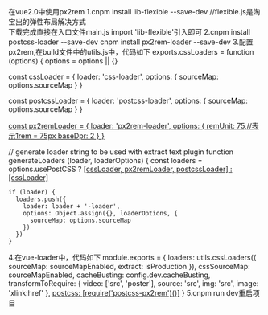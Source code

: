 在vue2.0中使用px2rem
1.cnpm install lib-flexible --save-dev //flexible.js是淘宝出的弹性布局解决方式	
下载完成直接在入口文件main.js import 'lib-flexible'引入即可
2.cnpm install postcss-loader --save-dev
  cnpm install px2rem-loader --save-dev
3.配置px2rem,在build文件中的utils.js中，代码如下
exports.cssLoaders = function (options) {
  options = options || {}

  const cssLoader = {
    loader: 'css-loader',
    options: {
      sourceMap: options.sourceMap
    }
  }

  const postcssLoader = {
    loader: 'postcss-loader',
    options: {
      sourceMap: options.sourceMap
    }
  }

  <a href="javascript:;">const px2remLoader = {
    loader: 'px2rem-loader',
    options: {
      remUnit: 75,//表示1rem = 75px
      baseDpr: 2
    }
  }</a>

  // generate loader string to be used with extract text plugin
  function generateLoaders (loader, loaderOptions) {
    const loaders = options.usePostCSS
      ? <a href="javascript:;">[cssLoader, px2remLoader, postcssLoader]
      : [cssLoader]</a>

    if (loader) {
      loaders.push({
        loader: loader + '-loader',
        options: Object.assign({}, loaderOptions, {
          sourceMap: options.sourceMap
        })
      })
    }
4.在vue-loader中，代码如下
module.exports = {
  loaders: utils.cssLoaders({
    sourceMap: sourceMapEnabled,
    extract: isProduction
  }),
  cssSourceMap: sourceMapEnabled,
  cacheBusting: config.dev.cacheBusting,
  transformToRequire: {
    video: ['src', 'poster'],
    source: 'src',
    img: 'src',
    image: 'xlink:href'
  },
  <a href="javascript:;">postcss: [require('postcss-px2rem')()]</a>
}
5.cnpm run dev重启项目
   

